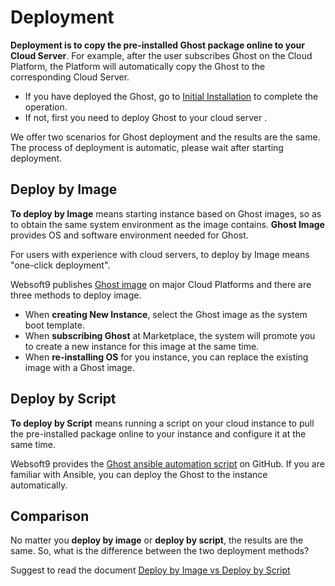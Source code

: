 # Deployment

**Deployment is to copy the pre-installed Ghost package online to your Cloud Server**. For example, after the user subscribes Ghost on the Cloud Platform, the Platform will automatically copy the Ghost to the corresponding Cloud Server.

- If you have deployed the Ghost, go to [Initial Installation](/stack-installation.md) to complete the operation.
- If not, first you need to deploy Ghost to your cloud server .

We offer two scenarios for Ghost deployment and the results are the same. The process of deployment is automatic, please wait after starting deployment.

## Deploy by Image

**To deploy by Image** means starting instance based on Ghost images, so as to obtain the same system environment as the image contains. **Ghost Image** provides OS and software environment needed for Ghost.

For users with experience with cloud servers, to deploy by Image means "one-click deployment".

Websoft9 publishes [Ghost image](https://apps.websoft9.com/ghost) on major Cloud Platforms and there are three methods to deploy image. 

* When **creating New Instance**, select the Ghost image as the system boot template.
* When **subscribing Ghost** at Marketplace, the system will promote you to create a new instance for this image at the same time.
* When **re-installing OS** for you instance, you can replace the existing image with a Ghost image.

## Deploy by Script

**To deploy by Script** means running a script on your cloud instance to pull the pre-installed package online to your instance and configure it at the same time.

Websoft9 provides the [Ghost ansible automation script](https://github.com/Websoft9/ansible-ghost) on GitHub. If you are familiar with Ansible, you can deploy the Ghost to the instance automatically.

## Comparison

No matter you **deploy by image** or **deploy by script**, the results are the same. So, what is the difference between the two deployment methods?

Suggest to read the document [Deploy by Image vs Deploy by Script](https://support.websoft9.com/docs/faq/bz-product.html#deployment-comparison)
